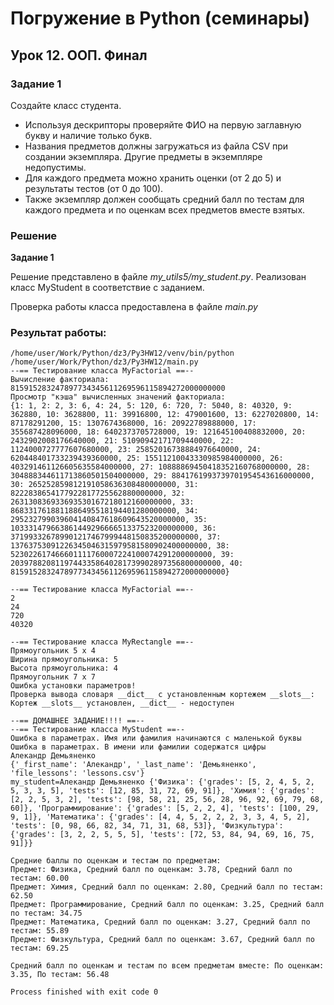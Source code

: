 # Погружение в Python (семинары)
## Урок 12. ООП. Финал

### Задание 1
Создайте класс студента.
- Используя дескрипторы проверяйте ФИО на первую заглавную букву и наличие только букв.
- Названия предметов должны загружаться из файла CSV при создании экземпляра. Другие предметы в экземпляре недопустимы.
- Для каждого предмета можно хранить оценки (от 2 до 5) и результаты тестов (от 0 до 100).
- Также экземпляр должен сообщать средний балл по тестам для каждого предмета и по оценкам всех предметов вместе взятых. 


### Решение
**Задание 1**

Решение  представлено в файле *my_utils5/my_student.py*. 
Реализован класс MyStudent в соответствие с заданием.

Проверка работы класса предоставлена в файле *main.py*


### Результат работы:
    /home/user/Work/Python/dz3/Py3HW12/venv/bin/python /home/user/Work/Python/dz3/Py3HW12/main.py 
    --== Тестирование класса MyFactorial ==--
    Вычисление факториала:
    815915283247897734345611269596115894272000000000
    Просмотр "кэша" вычисленных значений факториала:
    {1: 1, 2: 2, 3: 6, 4: 24, 5: 120, 6: 720, 7: 5040, 8: 40320, 9: 362880, 10: 3628800, 11: 39916800, 12: 479001600, 13: 6227020800, 14: 87178291200, 15: 1307674368000, 16: 20922789888000, 17: 355687428096000, 18: 6402373705728000, 19: 121645100408832000, 20: 2432902008176640000, 21: 51090942171709440000, 22: 1124000727777607680000, 23: 25852016738884976640000, 24: 620448401733239439360000, 25: 15511210043330985984000000, 26: 403291461126605635584000000, 27: 10888869450418352160768000000, 28: 304888344611713860501504000000, 29: 8841761993739701954543616000000, 30: 265252859812191058636308480000000, 31: 8222838654177922817725562880000000, 32: 263130836933693530167218012160000000, 33: 8683317618811886495518194401280000000, 34: 295232799039604140847618609643520000000, 35: 10333147966386144929666651337523200000000, 36: 371993326789901217467999448150835200000000, 37: 13763753091226345046315979581580902400000000, 38: 523022617466601111760007224100074291200000000, 39: 20397882081197443358640281739902897356800000000, 40: 815915283247897734345611269596115894272000000000}
    
    --== Тестирование класса MyFactorial ==--
    2
    24
    720
    40320
    
    --== Тестирование класса MyRectangle ==--
    Прямоугольник 5 x 4
    Ширина прямоугольника: 5
    Высота прямоугольника: 4
    Прямоугольник 7 x 7
    Ошибка установки параметров!
    Проверка вывода словаря __dict__ c установленным кортежем __slots__:
    Кортеж __slots__ установлен, __dict__ - недоступен
    
    --== ДОМАШНЕЕ ЗАДАНИЕ!!!! ==--
    --== Тестирование класса MyStudent ==--
    Ошибка в параметрах. Имя или фамилия начинаются с маленькой буквы
    Ошибка в параметрах. В имени или фамилии содержатся цифры
    Алекандр Демьяненко
    {'_first_name': 'Алекандр', '_last_name': 'Демьяненко', 'file_lessons': 'lessons.csv'}
    my_student=Алекандр Демьяненко {'Физика': {'grades': [5, 2, 4, 5, 2, 5, 3, 3, 5], 'tests': [12, 85, 31, 72, 69, 91]}, 'Химия': {'grades': [2, 2, 5, 3, 2], 'tests': [98, 58, 21, 25, 56, 28, 96, 92, 69, 79, 68, 60]}, 'Программирование': {'grades': [5, 2, 2, 4], 'tests': [100, 29, 9, 1]}, 'Математика': {'grades': [4, 4, 5, 2, 2, 2, 3, 3, 4, 5, 2], 'tests': [0, 98, 66, 82, 34, 71, 31, 68, 53]}, 'Физкультура': {'grades': [3, 2, 2, 5, 5, 5], 'tests': [72, 53, 84, 94, 69, 16, 75, 91]}}
    
    Средние баллы по оценкам и тестам по предметам:
    Предмет: Физика, Средний балл по оценкам: 3.78, Средний балл по тестам: 60.00
    Предмет: Химия, Средний балл по оценкам: 2.80, Средний балл по тестам: 62.50
    Предмет: Программирование, Средний балл по оценкам: 3.25, Средний балл по тестам: 34.75
    Предмет: Математика, Средний балл по оценкам: 3.27, Средний балл по тестам: 55.89
    Предмет: Физкультура, Средний балл по оценкам: 3.67, Средний балл по тестам: 69.25
    
    Средний балл по оценкам и тестам по всем предметам вместе: По оценкам: 3.35, По тестам: 56.48
    
    Process finished with exit code 0

